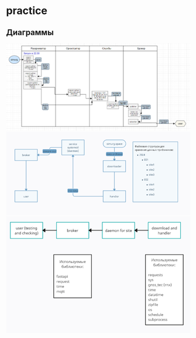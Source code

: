 # practice
## Диаграммы

![главная схема](img/diagram3.png)
![основная схема](img/diagram2.png)
![архитектура](img/diagram1.png)

